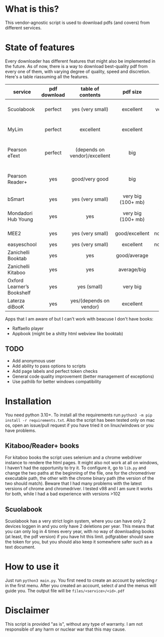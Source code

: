 # What is this?
This vendor-agnostic script is used to download pdfs (and covers) from different services.
# State of features
Every downloader has different features that might also be implemented in the future. As of now, there is a way to download best-quality pdf from every one of them, with varying degree of quality, speed and discretion. Here's a table riassuming all the features.

| service | pdf download | table of contents | pdf size | max logins | page labels | login expire | cover | redered |
| ------- | :----------: | :---------------: | :------: | :--------: | :---------: | :----------: | :---: | :-----: |
| Scuolabook | perfect | yes (very small) | excellent | very restrictive | not yet/depends on vendor | never | yes | no |
| MyLim | perfect | excellent | excellent | no | not yet/depends on vendor | ? | yes | no |
| Pearson eText | perfect | (depends on vendor)/excellent | big | no | no/depends on vendor | very fast (30 min) | yes | sometimes |
| Pearson Reader+ | yes | good/very good | big | no | no/depends on vendor | very fast (30 min) | yes | no |
| bSmart | yes | yes (very small) | very big (100+ mb) | no | not yet | ? | yes | no |
| Mondadori Hub Young | yes | yes | very big (100+ mb) | yes (disable because glitches) | not yet | ? | yes | no |
| MEE2 | yes | yes (very small) | good/excellent | no/1token4ever | no | never | yes (?) | no |
| easyeschool | yes | yes (very small) | excellent | no/1token4ever | no | never | yes | no |
| Zanichelli Booktab | yes | yes | good/average | yes | yes | ? | yes | no |
| Zanichelli Kitaboo | yes | yes | average/big | yes | yes | ? | yes | yes |
| Oxford Learner’s Bookshelf | yes | yes (small) | very big | ? | not yet/no | ? | yes | no |
| Laterza diBooK | yes | yes/(depends on vendor) | excellent | ? | not yet/no | ? | yes | no |

Apps that I am aware of but I can't work with beacuse I don't have books:
 - Raffaello player
 - Appbook (might be a shitty html webview like booktab)

## TODO
 - Add anonymous user
 - Add ability to pass options to scripts
 - Add page labels and perfect token checks
 - General code quality improvement (better management of exceptions)
 - Use pathlib for better windows compatibility

# Installation
You need python 3.10+. To install all the requirements run ```python3 -m pip install -r requirements.txt```. Also the script has been tested only on mac os, open an issue/pull request if you have tried it on linux/windows or you have problems.
## Kitaboo/Reader+ books
For kitaboo books the script uses selenium and a chrome webdriver instance to rendere the html pages. It might also not work at all on windows, I haven't had the opportunity to try it. To configure it, go to ```lib.py``` and change the two paths at the beginning of the file, one for the chromedriver executable path, the other with the chrome binary path (the version of the two should match). Beware that I had many problems with the latest versions of chrome and chromedriver. I tested v98 and I am sure it works for both, while I had a bad experience with versions >102
## Scuolabook
Scuolabook has a very strict login system, where you can have only 2 devices loggen in and you only have 2 deletions per year. This means that you can only log in 4 times every year, with no way of downloading books (at least, the pdf version) if you have hit this limit. pdfgrabber should save the token for you, but you should also keep it somewhere safer such as a text document. 
# How to use it
Just run ```python3 main.py```. You first need to create an account by selecting *r* in the first menu. After you created an account, select *d* and the menus will guide you. The output file will be ```files/<service>/<id>.pdf```
# Disclaimer
This script is provided "as is", without any type of warranty. I am not responsible of any harm or nuclear war that this may cause.
